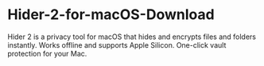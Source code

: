# Hider-2-for-macOS-Download
Hider 2 is a privacy tool for macOS that hides and encrypts files and folders instantly. Works offline and supports Apple Silicon. One-click vault protection for your Mac.
